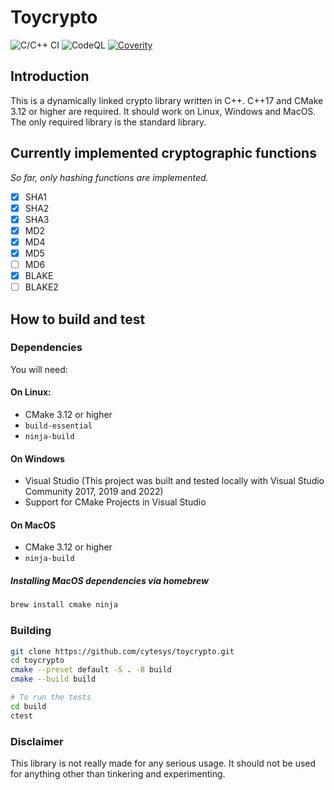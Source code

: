 # Toycrypto
![C/C++ CI](https://github.com/cytesys/toycrypto/workflows/C/C++%20CI/badge.svg?branch=main)
![CodeQL](https://github.com/cytesys/toycrypto/actions/workflows/codeql.yml/badge.svg)
[![Coverity](https://scan.coverity.com/projects/25133/badge.svg)](https://scan.coverity.com/projects/cytesys-toycrypto)
## Introduction
This is a dynamically linked crypto library written in C++.
C++17 and CMake 3.12 or higher are required. It should work on Linux, Windows and MacOS. The only required library is the standard library.

## Currently implemented cryptographic functions
*So far, only hashing functions are implemented.*
- [x] SHA1
- [x] SHA2
- [x] SHA3
- [x] MD2
- [x] MD4
- [x] MD5
- [ ] MD6
- [x] BLAKE
- [ ] BLAKE2

## How to build and test
### Dependencies
You will need:

#### On Linux:
- CMake 3.12 or higher
- `build-essential`
- `ninja-build`

#### On Windows
- Visual Studio (This project was built and tested locally with Visual Studio Community 2017, 2019 and 2022)
- Support for CMake Projects in Visual Studio

#### On MacOS
- CMake 3.12 or higher
- `ninja-build`

##### Installing MacOS dependencies via homebrew
```bash
brew install cmake ninja
```

### Building
```bash
git clone https://github.com/cytesys/toycrypto.git
cd toycrypto
cmake --preset default -S . -B build
cmake --build build

# To run the tests
cd build
ctest
```

### Disclaimer
This library is not really made for any serious usage. It should not be used for anything other than tinkering and experimenting.
